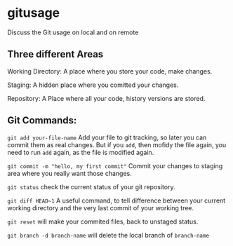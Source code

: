 # gitusage
Discuss the Git usage on local and on remote

## Three different Areas

Working Directory: A place where you store your code, make changes.

Staging: A hidden place where you comitted your changes.

Repository: A Place where all your code, history versions are stored.

## Git Commands:

`git add your-file-name` Add your file to git tracking, so later you can commit them as real changes. But if you `add`, then mofidy the file again, you need to run `add` again, as the file is modified again.

`git commit -m "hello, my first commit"` Commit your changes to staging area where you really want those changes.

`git status` check the current status of your git repository.

`git diff HEAD~1` A useful command, to tell difference between your current working directory and the very last commit of your working tree.

`git reset` will make your commited files, back to unstaged status.

`git branch -d branch-name` will delete the local branch of `branch-name`


